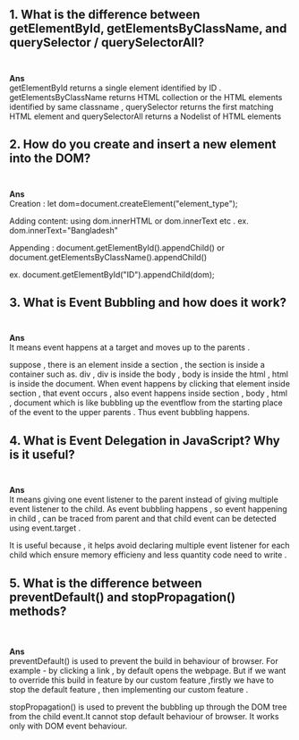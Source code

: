 

## 1. What is the difference between **getElementById, getElementsByClassName, and querySelector / querySelectorAll**?<br><br>
**Ans**<br> getElementById returns a single element identified by ID . getElementsByClassName returns HTML collection or the HTML elements identified by same classname , querySelector returns the first matching HTML element and querySelectorAll returns a Nodelist of HTML elements 


## 2. How do you **create and insert a new element into the DOM**?<br><br>
**Ans**<br>
Creation : let dom=document.createElement("element_type");

Adding content: using  dom.innerHTML or dom.innerText etc . 
ex. dom.innerText="Bangladesh"

Appending : document.getElementById().appendChild() or document.getElementsByClassName().appendChild()

ex.  document.getElementById("ID").appendChild(dom);



## 3. What is **Event Bubbling** and how does it work?<br><br>
**Ans**<br>It means event happens at a target and moves up to the parents . 

suppose , there is an element inside a section , the section is inside a container such as. div , div is inside the body , body is inside the html , html is inside the document. When event happens by clicking that element inside section , that event occurs , also event happens inside section , body , html , document which is like bubbling up the eventflow from the starting place of the event to the upper parents . Thus event bubbling happens.




## 4. What is **Event Delegation** in JavaScript? Why is it useful?<br><br>

**Ans**<br>
 It means giving one event listener to the parent instead of giving multiple event listener to the child. As event bubbling happens , so event happening in child , can be traced from parent and that child event can be detected using event.target .

It is useful because , it helps avoid declaring multiple event listener for each child which ensure memory efficieny and less quantity code need to write .



## 5. What is the difference between **preventDefault() and stopPropagation()** methods?
<br><br>
**Ans**<br>
preventDefault() is used to prevent the build in behaviour of browser. For example - by clicking a link , by default opens the webpage. But if we want to override this build in feature by our custom feature ,firstly we have to stop the default feature , then implementing our custom feature .

stopPropagation() is used to prevent the bubbling up through the DOM tree from the child event.It cannot stop default behaviour of browser. It works only with DOM event behaviour.